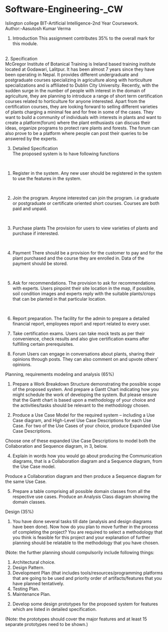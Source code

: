 # Software-Engineering-_CW
Islington college BIT-Artificial Intelligence-2nd Year Coursework.
<br>
Author:-Aasutosh Kumar Verma
<br>

1. Introduction
This assignment contributes 35% to the overall mark for this module.
<br>
2. Specification
   <br>
McGregor Institute of Botanical Training is Ireland based training institute located
at Godawari, Lalitpur. It has been almost 7 years since they have been operating
in Nepal. It provides different undergraduate and postgraduate courses
specializing in agriculture along with horticulture specializations and is affiliated to
Dublin City University. Recently, with the sudden surge in the number of people
with interest in the domain of agriculture, they are planning to introduce a range of
short term certification courses related to horticulture for anyone interested.
Apart from the certification courses, they are looking forward to selling different
varieties of plants charging a minimal fee and for free in some of the cases. They
want to build a community of individuals with interests in plants and want to create
a platform(forum) where the plant enthusiasts can discuss their ideas, organize
programs to protect rare plants and forests. The forum can also prove to be a
platform where people can post their queries to be answered by the experts.

3. Detailed Specification
   <br>
The proposed system is to have following functions
<br>

1. Register in the system.
Any new user should be registered in the system to use the features in the
system.
<br>

2. Join the program.
Anyone interested can join the program. i.e graduate or postgraduate or
certificate oriented short courses. Courses are both paid and unpaid.
<br>

3. Purchase plants
The provision for users to view varieties of plants and purchase if interested.
<br>

4. Payment
There should be a provision for the customer to pay and for the plant
purchased and the course they are enrolled in. Data of the payment should
be stored.
<br>

5. Ask for recommendations.
The provision to ask for recommendations with experts. Users pinpoint their
site location in the map, if possible, soil condition images and experts reply
with the suitable plants/crops that can be planted in that particular location.
<br>

6. Report preparation.
The facility for the admin to prepare a detailed financial report, employees
report and report related to every user.

8. Take certification exams.
Users can take mock tests as per their convenience, check results and also
give certification exams after fulfilling certain prerequisites.

10. Forum
Users can engage in conversations about plants, sharing their opinions
through posts. They can also comment on and upvote others' opinions.

Planning, requirements modeling and analysis (65%)
1. Prepare a Work Breakdown Structure demonstrating the possible scope of
the proposed system. And prepare a Gantt Chart indicating how you might
schedule the work of developing the system. But please ensure that the
Gantt chart is based upon a methodology of your choice and the
activities/tasks should be relevant to the methodology chosen.

2. Produce a Use Case Model for the required system – including a Use Case
diagram, and High-Level Use Case Descriptions for each Use Case. For
two of the Use Cases of your choice, produce Expanded Use Case
Descriptions.

Choose one of these expanded Use Case Descriptions to model both the
Collaboration and Sequence diagram, in 3, below.

4. Explain in words how you would go about producing the Communication
diagrams, that is a Collaboration diagram and a Sequence diagram, from
the Use Case model.

Produce a Collaboration diagram and then produce a Sequence diagram
for the same Use Case.

5. Prepare a table comprising all possible domain classes from all the
respective use cases. Produce an Analysis Class diagram showing the
domain classes. 

Design (35%)

1. You have done several tasks till date (analysis and design diagrams have
been done). Now how do you plan to move further in the process of
completing the project? You are required to select a methodology that you
think is feasible for this project and your explanation of further planning
should be relatable to the methodology that you have chosen.

(Note: the further planning should compulsorily include following
things:

1) Architectural choice.
2) Design Pattern.
3) Development Plan (that includes tools/resources/programming
platforms that are going to be used and priority order of
artifacts/features that you have planned tentatively.
4) Testing Plan.
5) Maintenance Plan.
   
2. Develop some design prototypes for the proposed system for features
which are listed in detailed specification.

(Note: the prototypes should cover the major features and at least 15
separate prototypes need to be shown.)


